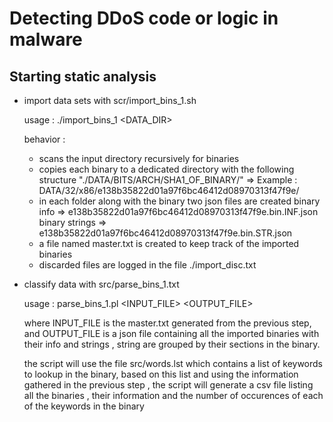 # Detecting DDoS code or logic in malware

## Starting static analysis

* import data sets with scr/import_bins_1.sh

  usage : ./import_bins_1 <DATA_DIR>
  
  behavior :
  - scans the input directory recursively for binaries 
  - copies each binary to a dedicated directory with the following structure "./DATA/BITS/ARCH/SHA1_OF_BINARY/"  => Example : DATA/32/x86/e138b35822d01a97f6bc46412d08970313f47f9e/
  - in each folder along with the binary two json files are created
    binary info     => e138b35822d01a97f6bc46412d08970313f47f9e.bin.INF.json  
    binary strings  => e138b35822d01a97f6bc46412d08970313f47f9e.bin.STR.json
  - a file named master.txt is created to keep track of the imported binaries
  - discarded files are logged in the file ./import_disc.txt

* classify data with src/parse_bins_1.txt

  usage : parse_bins_1.pl <INPUT_FILE> <OUTPUT_FILE> 
  
  where INPUT_FILE is the master.txt generated from the previous step, and OUTPUT_FILE is a json file containing all the imported binaries with their info and strings , string are grouped by their sections in the binary.
  
  the script will use the file src/words.lst which contains a list of keywords to lookup in the binary, based on this list and using the information gathered in the previous step , the script will generate a csv file listing all the binaries , their information and the number of occurences of each of the keywords in the binary 
